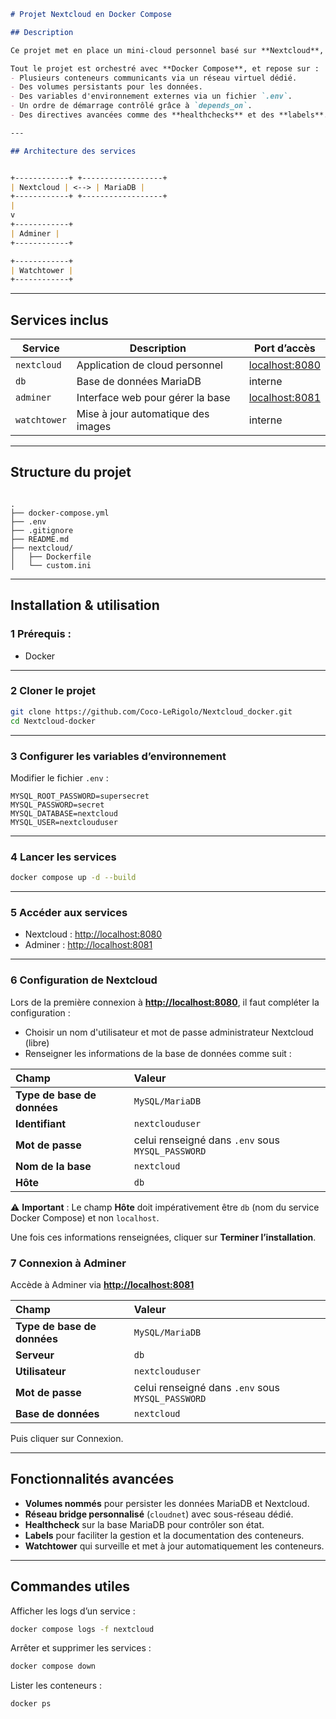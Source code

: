 ```markdown
# Projet Nextcloud en Docker Compose

## Description

Ce projet met en place un mini-cloud personnel basé sur **Nextcloud**, accompagné d’une base de données **MariaDB**, d’un outil d’administration de la base de données **Adminer** et d’un conteneur **Watchtower** pour la mise à jour automatique des images Docker.

Tout le projet est orchestré avec **Docker Compose**, et repose sur :
- Plusieurs conteneurs communicants via un réseau virtuel dédié.
- Des volumes persistants pour les données.
- Des variables d'environnement externes via un fichier `.env`.
- Un ordre de démarrage contrôlé grâce à `depends_on`.
- Des directives avancées comme des **healthchecks** et des **labels**.

---

## Architecture des services


+------------+ +------------------+
| Nextcloud | <--> | MariaDB |
+------------+ +------------------+
|
v
+------------+
| Adminer |
+------------+

+------------+
| Watchtower |
+------------+

```

---

## Services inclus

| Service    | Description                          | Port d’accès  |
|------------|--------------------------------------|---------------|
| `nextcloud` | Application de cloud personnel       | [localhost:8080](http://localhost:8080) |
| `db`        | Base de données MariaDB              | interne       |
| `adminer`   | Interface web pour gérer la base     | [localhost:8081](http://localhost:8081) |
| `watchtower`| Mise à jour automatique des images   | interne       |

---

## Structure du projet

```

.
├── docker-compose.yml
├── .env
├── .gitignore
├── README.md
├── nextcloud/
│   ├── Dockerfile
│   └── custom.ini

````

---

## Installation & utilisation

### 1️ Prérequis :
- Docker

---

### 2️ Cloner le projet

```bash
git clone https://github.com/Coco-LeRigolo/Nextcloud_docker.git
cd Nextcloud-docker
````

---

### 3️ Configurer les variables d’environnement

Modifier le fichier `.env` :

```env
MYSQL_ROOT_PASSWORD=supersecret
MYSQL_PASSWORD=secret
MYSQL_DATABASE=nextcloud
MYSQL_USER=nextclouduser
```

---

### 4️ Lancer les services

```bash
docker compose up -d --build
```

---

### 5️ Accéder aux services

* Nextcloud : [http://localhost:8080](http://localhost:8080)
* Adminer : [http://localhost:8081](http://localhost:8081)

---

### 6️ Configuration de Nextcloud

Lors de la première connexion à **[http://localhost:8080](http://localhost:8080)**, il faut compléter la configuration :

* Choisir un nom d'utilisateur et mot de passe administrateur Nextcloud (libre)
* Renseigner les informations de la base de données comme suit :

| Champ                       | Valeur                                            |
| :-------------------------- | :------------------------------------------------ |
| **Type de base de données** | `MySQL/MariaDB`                                   |
| **Identifiant**             | `nextclouduser`                                   |
| **Mot de passe**            | celui renseigné dans `.env` sous `MYSQL_PASSWORD` |
| **Nom de la base**          | `nextcloud`                                       |
| **Hôte**                    | `db`                                              |

⚠ **Important** :
Le champ **Hôte** doit impérativement être `db` (nom du service Docker Compose) et non `localhost`.

Une fois ces informations renseignées, cliquer sur **Terminer l’installation**.

### 7 Connexion à Adminer

Accède à Adminer via **[http://localhost:8081](http://localhost:8081)**

| Champ                       | Valeur                                            |
| :-------------------------- | :------------------------------------------------ |
| **Type de base de données** | `MySQL/MariaDB`                                   |
| **Serveur**                 | `db`                                              |
| **Utilisateur**             | `nextclouduser`                                   |
| **Mot de passe**            | celui renseigné dans `.env` sous `MYSQL_PASSWORD` |
| **Base de données**         | `nextcloud`                                       |
Puis cliquer sur Connexion.

---

## Fonctionnalités avancées

*  **Volumes nommés** pour persister les données MariaDB et Nextcloud.
*  **Réseau bridge personnalisé** (`cloudnet`) avec sous-réseau dédié.
*  **Healthcheck** sur la base MariaDB pour contrôler son état.
*  **Labels** pour faciliter la gestion et la documentation des conteneurs.
*  **Watchtower** qui surveille et met à jour automatiquement les conteneurs.

---

## Commandes utiles

Afficher les logs d’un service :

```bash
docker compose logs -f nextcloud
```

Arrêter et supprimer les services :

```bash
docker compose down
```

Lister les conteneurs :

```bash
docker ps
```

